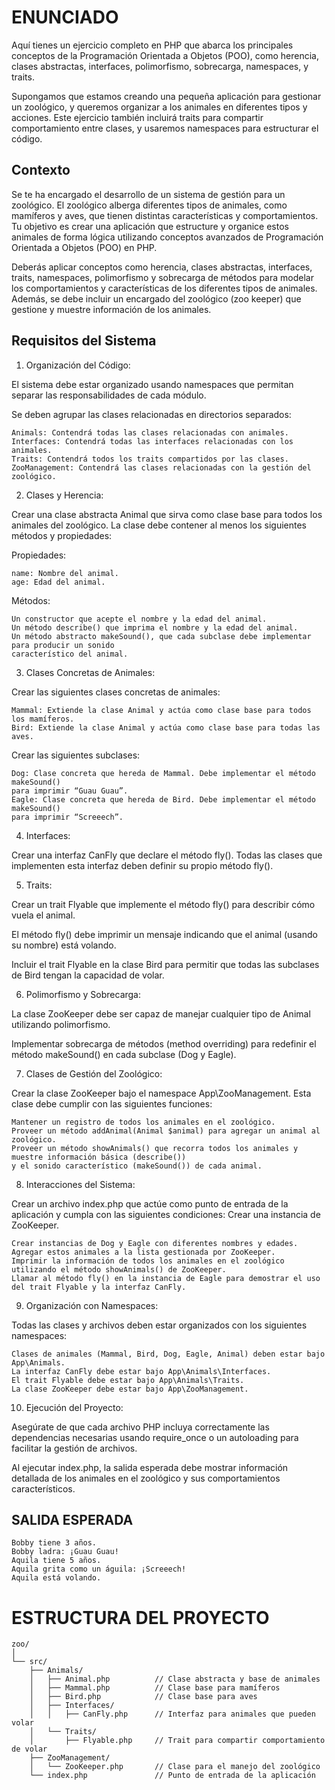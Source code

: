 # ENUNCIADO

Aquí tienes un ejercicio completo en PHP que abarca los principales conceptos de la Programación Orientada a Objetos (POO), como herencia, clases abstractas, interfaces, polimorfismo, sobrecarga, namespaces, y traits.

Supongamos que estamos creando una pequeña aplicación para gestionar un zoológico, y queremos organizar a los animales en diferentes tipos y acciones. Este ejercicio también incluirá traits para compartir comportamiento entre clases, y usaremos namespaces para estructurar el código.

## Contexto
Se te ha encargado el desarrollo de un sistema de gestión para un zoológico. El zoológico alberga diferentes tipos de animales, como mamíferos y aves, que tienen distintas características y comportamientos. Tu objetivo es crear una aplicación que estructure y organice estos animales de forma lógica utilizando conceptos avanzados de Programación Orientada a Objetos (POO) en PHP.

Deberás aplicar conceptos como herencia, clases abstractas, interfaces, traits, namespaces, polimorfismo y sobrecarga de métodos para modelar los comportamientos y características de los diferentes tipos de animales. Además, se debe incluir un encargado del zoológico (zoo keeper) que gestione y muestre información de los animales.

## Requisitos del Sistema

1. Organización del Código:

El sistema debe estar organizado usando namespaces que permitan separar las responsabilidades de cada módulo.

Se deben agrupar las clases relacionadas en directorios separados:

    Animals: Contendrá todas las clases relacionadas con animales.
    Interfaces: Contendrá todas las interfaces relacionadas con los animales.
    Traits: Contendrá todos los traits compartidos por las clases.
    ZooManagement: Contendrá las clases relacionadas con la gestión del zoológico.

2. Clases y Herencia:

Crear una clase abstracta Animal que sirva como clase base para todos los animales del zoológico. La clase debe contener al menos los siguientes métodos y propiedades:

Propiedades:

    name: Nombre del animal.
    age: Edad del animal.

Métodos:

    Un constructor que acepte el nombre y la edad del animal.
    Un método describe() que imprima el nombre y la edad del animal.
    Un método abstracto makeSound(), que cada subclase debe implementar para producir un sonido 
    característico del animal.

3. Clases Concretas de Animales:

Crear las siguientes clases concretas de animales:

    Mammal: Extiende la clase Animal y actúa como clase base para todos los mamíferos.
    Bird: Extiende la clase Animal y actúa como clase base para todas las aves.

Crear las siguientes subclases:

    Dog: Clase concreta que hereda de Mammal. Debe implementar el método makeSound()
    para imprimir “Guau Guau”.
    Eagle: Clase concreta que hereda de Bird. Debe implementar el método makeSound()
    para imprimir “Screeech”.

4. Interfaces:

Crear una interfaz CanFly que declare el método fly(). Todas las clases que implementen esta interfaz deben definir su propio método fly().

5. Traits:

Crear un trait Flyable que implemente el método fly() para describir cómo vuela el animal.

El método fly() debe imprimir un mensaje indicando que el animal (usando su nombre) está volando.

Incluir el trait Flyable en la clase Bird para permitir que todas las subclases de Bird tengan la capacidad de volar.

6. Polimorfismo y Sobrecarga:

La clase ZooKeeper debe ser capaz de manejar cualquier tipo de Animal utilizando polimorfismo.

Implementar sobrecarga de métodos (method overriding) para redefinir el método makeSound() en cada subclase (Dog y Eagle).

7. Clases de Gestión del Zoológico:

Crear la clase ZooKeeper bajo el namespace App\ZooManagement. Esta clase debe cumplir con las siguientes funciones:

    Mantener un registro de todos los animales en el zoológico.
    Proveer un método addAnimal(Animal $animal) para agregar un animal al zoológico.
    Proveer un método showAnimals() que recorra todos los animales y muestre información básica (describe()) 
    y el sonido característico (makeSound()) de cada animal.

8. Interacciones del Sistema:

Crear un archivo index.php que actúe como punto de entrada de la aplicación y cumpla con las siguientes condiciones:
Crear una instancia de ZooKeeper.

    Crear instancias de Dog y Eagle con diferentes nombres y edades.
    Agregar estos animales a la lista gestionada por ZooKeeper.
    Imprimir la información de todos los animales en el zoológico utilizando el método showAnimals() de ZooKeeper.
    Llamar al método fly() en la instancia de Eagle para demostrar el uso del trait Flyable y la interfaz CanFly.

9. Organización con Namespaces:

Todas las clases y archivos deben estar organizados con los siguientes namespaces:

    Clases de animales (Mammal, Bird, Dog, Eagle, Animal) deben estar bajo App\Animals.
    La interfaz CanFly debe estar bajo App\Animals\Interfaces.
    El trait Flyable debe estar bajo App\Animals\Traits.
    La clase ZooKeeper debe estar bajo App\ZooManagement.

10. Ejecución del Proyecto:

Asegúrate de que cada archivo PHP incluya correctamente las dependencias necesarias usando require_once o un autoloading para facilitar la gestión de archivos.

Al ejecutar index.php, la salida esperada debe mostrar información detallada de los animales en el zoológico y sus comportamientos característicos.

## SALIDA ESPERADA
```
Bobby tiene 3 años.
Bobby ladra: ¡Guau Guau!
Aquila tiene 5 años.
Aquila grita como un águila: ¡Screeech!
Aquila está volando.
```

# ESTRUCTURA DEL PROYECTO
```
zoo/
│
└── src/
    ├── Animals/
    │   ├── Animal.php          // Clase abstracta y base de animales
    │   ├── Mammal.php          // Clase base para mamíferos
    │   ├── Bird.php            // Clase base para aves
    │   ├── Interfaces/
    │   │   ├── CanFly.php      // Interfaz para animales que pueden volar
    │   └── Traits/
    │       ├── Flyable.php     // Trait para compartir comportamiento de volar
    ├── ZooManagement/
    │   └── ZooKeeper.php       // Clase para el manejo del zoológico
    └── index.php               // Punto de entrada de la aplicación
```
